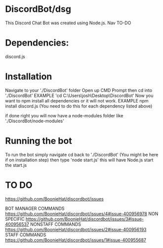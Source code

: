 # DiscordBot/dsg
This Discord Chat Bot was created using Node.js.
Nav TO-DO

# Dependencies: 
discord.js

# Installation
Navigate to your './DiscordBot' folder
Open up CMD Prompt then cd into './DiscordBot'
EXAMPLE 'cd C:\Users\josh\Desktop\DiscordBot'
Now you want to npm install all dependencies or it will not work.
EXAMPLE npm install discord.js
(You need to do this for each dependency listed above)

if done right you will now have a node-modules folder like './DiscordBot/node-modules'

# Running the bot
To run the bot simply navigate cd back to './DiscordBot' (You might be here if on installation step)
then type 'node start.js' this will have Node.js start the start.js

# TO DO
https://github.com/BoonieHat/discordbot/issues

BOT MANAGER COMMANDS
https://github.com/BoonieHat/discordbot/issues/4#issue-400956978
NON SPECIFIC
https://github.com/BoonieHat/discordbot/issues/3#issue-400956537
NONSTAFF COMMANDS
https://github.com/BoonieHat/discordbot/issues/2#issue-400956193
STAFF COMMANDS
https://github.com/BoonieHat/discordbot/issues/1#issue-400955687
